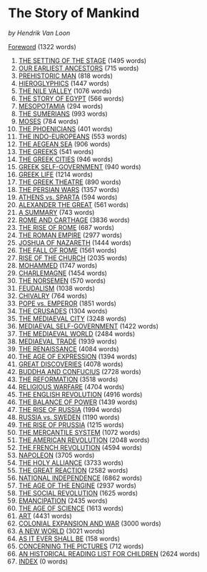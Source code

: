 The Story of Mankind
=================

*by Hendrik Van Loon*

[Foreword](https://github.com/ShoreLark/theStoryOfMankind/blob/master/Content/Foreword.md) (1322 words)

1.  [THE SETTING OF THE STAGE](https://github.com/ShoreLark/theStoryOfMankind/blob/master/Content/Chapter_01.md) (1495 words)
2.  [OUR EARLIEST ANCESTORS](https://github.com/ShoreLark/theStoryOfMankind/blob/master/Content/Chapter_02.md) (715 words)
3.  [PREHISTORIC MAN](https://github.com/ShoreLark/theStoryOfMankind/blob/master/Content/Chapter_03.md) (818 words)
4.  [HIEROGLYPHICS](https://github.com/ShoreLark/theStoryOfMankind/blob/master/Content/Chapter_04.md) (1447 words)
5.  [THE NILE VALLEY](https://github.com/ShoreLark/theStoryOfMankind/blob/master/Content/Chapter_05.md) (1076 words)
6.  [THE STORY OF EGYPT](https://github.com/ShoreLark/theStoryOfMankind/blob/master/Content/Chapter_06.md) (566 words)
7.  [MESOPOTAMIA](https://github.com/ShoreLark/theStoryOfMankind/blob/master/Content/Chapter_07.md) (294 words)
8.  [THE SUMERIANS](https://github.com/ShoreLark/theStoryOfMankind/blob/master/Content/Chapter_08.md) (993 words)
9.  [MOSES](https://github.com/ShoreLark/theStoryOfMankind/blob/master/Content/Chapter_09.md) (784 words)
10. [THE PHOENICIANS](https://github.com/ShoreLark/theStoryOfMankind/blob/master/Content/Chapter_10.md) (401 words)
11. [THE INDO-EUROPEANS](https://github.com/ShoreLark/theStoryOfMankind/blob/master/Content/Chapter_11.md) (553 words)
12. [THE AEGEAN SEA](https://github.com/ShoreLark/theStoryOfMankind/blob/master/Content/Chapter_12.md) (906 words)
13. [THE GREEKS](https://github.com/ShoreLark/theStoryOfMankind/blob/master/Content/Chapter_13.md) (541 words)
14. [THE GREEK CITIES](https://github.com/ShoreLark/theStoryOfMankind/blob/master/Content/Chapter_14.md) (946 words)
15. [GREEK SELF-GOVERNMENT](https://github.com/ShoreLark/theStoryOfMankind/blob/master/Content/Chapter_15.md) (940 words)
16. [GREEK LIFE](https://github.com/ShoreLark/theStoryOfMankind/blob/master/Content/Chapter_16.md) (1214 words)
17. [THE GREEK THEATRE](https://github.com/ShoreLark/theStoryOfMankind/blob/master/Content/Chapter_17.md) (890 words)
18. [THE PERSIAN WARS](https://github.com/ShoreLark/theStoryOfMankind/blob/master/Content/Chapter_18.md) (1357 words)
19. [ATHENS vs. SPARTA](https://github.com/ShoreLark/theStoryOfMankind/blob/master/Content/Chapter_19.md) (594 words)
20. [ALEXANDER THE GREAT](https://github.com/ShoreLark/theStoryOfMankind/blob/master/Content/Chapter_20.md) (561 words)
21. [A SUMMARY](https://github.com/ShoreLark/theStoryOfMankind/blob/master/Content/Chapter_21.md) (743 words)
22. [ROME AND CARTHAGE](https://github.com/ShoreLark/theStoryOfMankind/blob/master/Content/Chapter_22.md) (3836 words)
23. [THE RISE OF ROME](https://github.com/ShoreLark/theStoryOfMankind/blob/master/Content/Chapter_23.md) (687 words)
24. [THE ROMAN EMPIRE](https://github.com/ShoreLark/theStoryOfMankind/blob/master/Content/Chapter_24.md) (2977 words)
25. [JOSHUA OF NAZARETH](https://github.com/ShoreLark/theStoryOfMankind/blob/master/Content/Chapter_25.md) (1444 words)
26. [THE FALL OF ROME](https://github.com/ShoreLark/theStoryOfMankind/blob/master/Content/Chapter_26.md) (1561 words)
27. [RISE OF THE CHURCH](https://github.com/ShoreLark/theStoryOfMankind/blob/master/Content/Chapter_27.md) (2035 words)
28. [MOHAMMED](https://github.com/ShoreLark/theStoryOfMankind/blob/master/Content/Chapter_28.md) (1747 words)
29. [CHARLEMAGNE](https://github.com/ShoreLark/theStoryOfMankind/blob/master/Content/Chapter_29.md) (1454 words)
30. [THE NORSEMEN](https://github.com/ShoreLark/theStoryOfMankind/blob/master/Content/Chapter_30.md) (570 words)
31. [FEUDALISM](https://github.com/ShoreLark/theStoryOfMankind/blob/master/Content/Chapter_31.md) (1038 words)
32. [CHIVALRY](https://github.com/ShoreLark/theStoryOfMankind/blob/master/Content/Chapter_32.md) (764 words)
33. [POPE vs. EMPEROR](https://github.com/ShoreLark/theStoryOfMankind/blob/master/Content/Chapter_33.md) (1851 words)
34. [THE CRUSADES](https://github.com/ShoreLark/theStoryOfMankind/blob/master/Content/Chapter_34.md) (1304 words)
35. [THE MEDIAEVAL CITY](https://github.com/ShoreLark/theStoryOfMankind/blob/master/Content/Chapter_35.md) (3248 words)
36. [MEDIAEVAL SELF-GOVERNMENT](https://github.com/ShoreLark/theStoryOfMankind/blob/master/Content/Chapter_36.md) (1422 words)
37. [THE MEDIAEVAL WORLD](https://github.com/ShoreLark/theStoryOfMankind/blob/master/Content/Chapter_37.md) (2484 words)
38. [MEDIAEVAL TRADE](https://github.com/ShoreLark/theStoryOfMankind/blob/master/Content/Chapter_38.md) (1939 words)
39. [THE RENAISSANCE](https://github.com/ShoreLark/theStoryOfMankind/blob/master/Content/Chapter_39.md) (4084 words)
40. [THE AGE OF EXPRESSION](https://github.com/ShoreLark/theStoryOfMankind/blob/master/Content/Chapter_40.md) (1394 words)
41. [GREAT DISCOVERIES](https://github.com/ShoreLark/theStoryOfMankind/blob/master/Content/Chapter_41.md) (4078 words)
42. [BUDDHA AND CONFUCIUS](https://github.com/ShoreLark/theStoryOfMankind/blob/master/Content/Chapter_42.md) (2728 words)
43. [THE REFORMATION](https://github.com/ShoreLark/theStoryOfMankind/blob/master/Content/Chapter_43.md) (3518 words)
44. [RELIGIOUS WARFARE](https://github.com/ShoreLark/theStoryOfMankind/blob/master/Content/Chapter_44.md) (4704 words)
45. [THE ENGLISH REVOLUTION](https://github.com/ShoreLark/theStoryOfMankind/blob/master/Content/Chapter_45.md) (4916 words)
46. [THE BALANCE OF POWER](https://github.com/ShoreLark/theStoryOfMankind/blob/master/Content/Chapter_46.md) (1439 words)
47. [THE RISE OF RUSSIA](https://github.com/ShoreLark/theStoryOfMankind/blob/master/Content/Chapter_47.md) (1994 words)
48. [RUSSIA vs. SWEDEN](https://github.com/ShoreLark/theStoryOfMankind/blob/master/Content/Chapter_48.md) (1190 words)
49. [THE RISE OF PRUSSIA](https://github.com/ShoreLark/theStoryOfMankind/blob/master/Content/Chapter_49.md) (1215 words)
50. [THE MERCANTILE SYSTEM](https://github.com/ShoreLark/theStoryOfMankind/blob/master/Content/Chapter_50.md) (1072 words)
51. [THE AMERICAN REVOLUTION](https://github.com/ShoreLark/theStoryOfMankind/blob/master/Content/Chapter_51.md) (2048 words)
52. [THE FRENCH REVOLUTION](https://github.com/ShoreLark/theStoryOfMankind/blob/master/Content/Chapter_52.md) (4594 words)
53. [NAPOLEON](https://github.com/ShoreLark/theStoryOfMankind/blob/master/Content/Chapter_53.md) (3705 words)
54. [THE HOLY ALLIANCE](https://github.com/ShoreLark/theStoryOfMankind/blob/master/Content/Chapter_54.md) (3733 words)
55. [THE GREAT REACTION](https://github.com/ShoreLark/theStoryOfMankind/blob/master/Content/Chapter_55.md) (2582 words)
56. [NATIONAL INDEPENDENCE](https://github.com/ShoreLark/theStoryOfMankind/blob/master/Content/Chapter_56.md) (6862 words)
57. [THE AGE OF THE ENGINE](https://github.com/ShoreLark/theStoryOfMankind/blob/master/Content/Chapter_57.md) (2937 words)
58. [THE SOCIAL REVOLUTION](https://github.com/ShoreLark/theStoryOfMankind/blob/master/Content/Chapter_58.md) (1625 words)
59. [EMANCIPATION](https://github.com/ShoreLark/theStoryOfMankind/blob/master/Content/Chapter_59.md) (2435 words)
60. [THE AGE OF SCIENCE](https://github.com/ShoreLark/theStoryOfMankind/blob/master/Content/Chapter_60.md) (1613 words)
61. [ART](https://github.com/ShoreLark/theStoryOfMankind/blob/master/Content/Chapter_61.md) (4431 words)
62. [COLONIAL EXPANSION AND WAR](https://github.com/ShoreLark/theStoryOfMankind/blob/master/Content/Chapter_62.md) (3000 words)
63. [A NEW WORLD](https://github.com/ShoreLark/theStoryOfMankind/blob/master/Content/Chapter_63.md) (3021 words)
64. [AS IT EVER SHALL BE](https://github.com/ShoreLark/theStoryOfMankind/blob/master/Content/Chapter_64.md) (158 words)
65. [CONCERNING THE PICTURES](https://github.com/ShoreLark/theStoryOfMankind/blob/master/Content/Chapter_65.md) (712 words)
66. [AN HISTORICAL READING LIST FOR CHILDREN](https://github.com/ShoreLark/theStoryOfMankind/blob/master/Content/Chapter_66.md) (2624 words)
67. [INDEX](https://github.com/ShoreLark/theStoryOfMankind/blob/master/Content/Chapter_67.md) (0 words)

